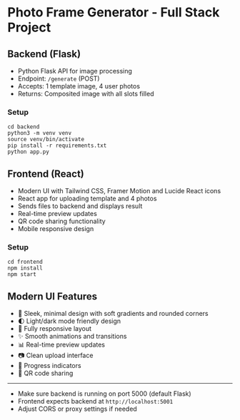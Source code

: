 # Photo Frame Generator - Full Stack Project

## Backend (Flask)
- Python Flask API for image processing
- Endpoint: `/generate` (POST)
- Accepts: 1 template image, 4 user photos
- Returns: Composited image with all slots filled

### Setup
```
cd backend
python3 -m venv venv
source venv/bin/activate
pip install -r requirements.txt
python app.py
```

## Frontend (React)
- Modern UI with Tailwind CSS, Framer Motion and Lucide React icons
- React app for uploading template and 4 photos
- Sends files to backend and displays result
- Real-time preview updates
- QR code sharing functionality
- Mobile responsive design

### Setup
```
cd frontend
npm install
npm start
```

## Modern UI Features
- 🎨 Sleek, minimal design with soft gradients and rounded corners
- 🌓 Light/dark mode friendly design
- 📱 Fully responsive layout
- ✨ Smooth animations and transitions
- 📊 Real-time preview updates
- 📷 Clean upload interface
- 🔄 Progress indicators
- 📱 QR code sharing

---

- Make sure backend is running on port 5000 (default Flask)
- Frontend expects backend at `http://localhost:5001`
- Adjust CORS or proxy settings if needed
